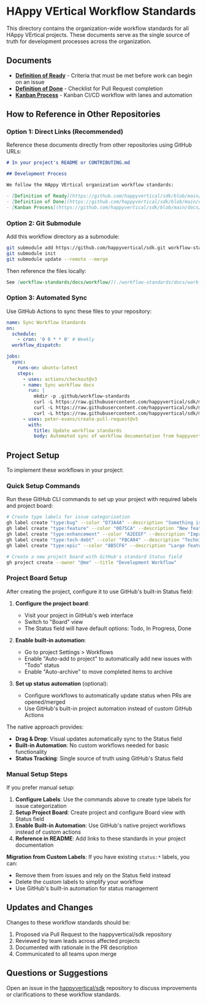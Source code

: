 # HAppy VErtical Workflow Standards

This directory contains the organization-wide workflow standards for all HAppy VErtical projects. These documents serve as the single source of truth for development processes across the organization.

## Documents

- **[Definition of Ready](./DEFINITION_OF_READY.md)** - Criteria that must be met before work can begin on an issue
- **[Definition of Done](./DEFINITION_OF_DONE.md)** - Checklist for Pull Request completion
- **[Kanban Process](./KANBAN.md)** - Kanban CI/CD workflow with lanes and automation

## How to Reference in Other Repositories

### Option 1: Direct Links (Recommended)
Reference these documents directly from other repositories using GitHub URLs:

```markdown
# In your project's README or CONTRIBUTING.md

## Development Process

We follow the HAppy VErtical organization workflow standards:

- [Definition of Ready](https://github.com/happyvertical/sdk/blob/main/docs/workflow/DEFINITION_OF_READY.md)
- [Definition of Done](https://github.com/happyvertical/sdk/blob/main/docs/workflow/DEFINITION_OF_DONE.md)  
- [Kanban Process](https://github.com/happyvertical/sdk/blob/main/docs/workflow/KANBAN.md)
```

### Option 2: Git Submodule
Add this workflow directory as a submodule:

```bash
git submodule add https://github.com/happyvertical/sdk.git workflow-standards
git submodule init
git submodule update --remote --merge
```

Then reference the files locally:
```markdown
See [workflow-standards/docs/workflow/](./workflow-standards/docs/workflow/) for our development process.
```

### Option 3: Automated Sync
Use GitHub Actions to sync these files to your repository:

```yaml
name: Sync Workflow Standards
on:
  schedule:
    - cron: '0 0 * * 0' # Weekly
  workflow_dispatch:

jobs:
  sync:
    runs-on: ubuntu-latest
    steps:
      - uses: actions/checkout@v3
      - name: Sync workflow docs
        run: |
          mkdir -p .github/workflow-standards
          curl -L https://raw.githubusercontent.com/happyvertical/sdk/main/docs/workflow/DEFINITION_OF_READY.md -o .github/workflow-standards/DEFINITION_OF_READY.md
          curl -L https://raw.githubusercontent.com/happyvertical/sdk/main/docs/workflow/DEFINITION_OF_DONE.md -o .github/workflow-standards/DEFINITION_OF_DONE.md
          curl -L https://raw.githubusercontent.com/happyvertical/sdk/main/docs/workflow/KANBAN.md -o .github/workflow-standards/KANBAN.md
      - uses: peter-evans/create-pull-request@v5
        with:
          title: Update workflow standards
          body: Automated sync of workflow documentation from happyvertical/sdk
```

## Project Setup

To implement these workflows in your project:

### Quick Setup Commands

Run these GitHub CLI commands to set up your project with required labels and project board:

```bash
# Create type labels for issue categorization
gh label create "type:bug" --color "D73A4A" --description "Something isn't working"
gh label create "type:feature" --color "0075CA" --description "New feature or request"
gh label create "type:enhancement" --color "A2EEEF" --description "Improvement to existing functionality"
gh label create "type:tech-debt" --color "FBCA04" --description "Technical debt or refactoring"
gh label create "type:epic" --color "8B5CF6" --description "Large feature that spans multiple issues"

# Create a new project board with GitHub's standard Status field
gh project create --owner "@me" --title "Development Workflow"
```

### Project Board Setup

After creating the project, configure it to use GitHub's built-in Status field:

1. **Configure the project board**:
   - Visit your project in GitHub's web interface
   - Switch to "Board" view
   - The Status field will have default options: Todo, In Progress, Done

2. **Enable built-in automation**:
   - Go to project Settings > Workflows
   - Enable "Auto-add to project" to automatically add new issues with "Todo" status
   - Enable "Auto-archive" to move completed items to archive

3. **Set up status automation** (optional):
   - Configure workflows to automatically update status when PRs are opened/merged
   - Use GitHub's built-in project automation instead of custom GitHub Actions

The native approach provides:
- **Drag & Drop**: Visual updates automatically sync to the Status field
- **Built-in Automation**: No custom workflows needed for basic functionality
- **Status Tracking**: Single source of truth using GitHub's Status field

### Manual Setup Steps

If you prefer manual setup:

1. **Configure Labels**: Use the commands above to create type labels for issue categorization
2. **Setup Project Board**: Create project and configure Board view with Status field
3. **Enable Built-in Automation**: Use GitHub's native project workflows instead of custom actions
4. **Reference in README**: Add links to these standards in your project documentation

**Migration from Custom Labels**: If you have existing `status:*` labels, you can:
- Remove them from issues and rely on the Status field instead
- Delete the custom labels to simplify your workflow
- Use GitHub's built-in automation for status management

## Updates and Changes

Changes to these workflow standards should be:
1. Proposed via Pull Request to the happyvertical/sdk repository
2. Reviewed by team leads across affected projects
3. Documented with rationale in the PR description
4. Communicated to all teams upon merge

## Questions or Suggestions

Open an issue in the [happyvertical/sdk](https://github.com/happyvertical/sdk/issues) repository to discuss improvements or clarifications to these workflow standards.